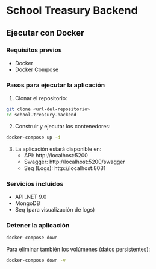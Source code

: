 # School Treasury Backend

## Ejecutar con Docker

### Requisitos previos
- Docker
- Docker Compose

### Pasos para ejecutar la aplicación

1. Clonar el repositorio:
```bash
git clone <url-del-repositorio>
cd school-treasury-backend
```

2. Construir y ejecutar los contenedores:
```bash
docker-compose up -d
```

3. La aplicación estará disponible en:
   - API: http://localhost:5200
   - Swagger: http://localhost:5200/swagger
   - Seq (Logs): http://localhost:8081

### Servicios incluidos
- API .NET 9.0
- MongoDB
- Seq (para visualización de logs)

### Detener la aplicación
```bash
docker-compose down
```

Para eliminar también los volúmenes (datos persistentes):
```bash
docker-compose down -v
``` 